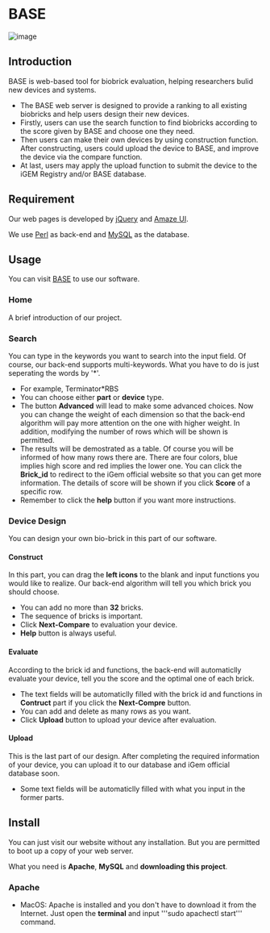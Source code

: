 BASE
======

![image](https://github.com/igemsoftware/SJTU-Software2015/blob/master/icon/baselogoweb-color-03.png)

## Introduction

BASE is web-based tool for biobrick evaluation, helping researchers bulid new devices and systems.
  - The BASE web server is designed to provide a ranking to all existing biobricks and help users design their new devices.
  - Firstly, users can use the search function to find biobricks according to the score given by BASE and choose one they need.
  - Then users can make their own devices by using construction function. After constructing, users could upload the device to BASE, and improve the device via the compare function. 
  - At last, users may apply the upload function to submit the device to the iGEM Registry and/or BASE database.

## Requirement

Our web pages is developed by [jQuery](http://jquery.com) and [Amaze UI](http://amazeui.org/?_ver=2.x).

We use [Perl](https://www.perl.org) as back-end and [MySQL](http://www.mysql.com) as the database.

## Usage

You can visit [BASE](http://www.igembase.com) to use our software.

### Home

A brief introduction of our project.

### Search

You can type in the keywords you want to search into the input field. Of course, our back-end supports multi-keywords. What you have to do is just seperating the words by '\*'. 
  - For example, Terminator\*RBS
  - You can choose either __part__ or __device__ type.
  - The button __Advanced__ will lead to make some advanced choices. Now you can change the weight of each dimension so that the back-end algorithm will pay more attention on the one with higher weight. In addition, modifying the number of rows which will be shown is permitted.
  - The results will be demostrated as a table. Of course you will be informed of how many rows there are. There are four colors, blue implies high score and red implies the lower one. You can click the __Brick_id__ to redirect to the iGem official website so that you can get more information. The details of score will be shown if you click __Score__ of a specific row.
  - Remember to click the __help__ button if you want more instructions.

### Device Design

You can design your own bio-brick in this part of our software.

#### Construct

In this part, you can drag the __left icons__ to the blank and input functions you would like to realize. Our back-end algorithm will tell you which brick you should choose.
  - You can add no more than __32__ bricks.
  - The sequence of bricks is important. 
  - Click __Next-Compare__ to evaluation your device.
  - __Help__ button is always useful.

#### Evaluate

According to the brick id and functions, the back-end will automaticlly evaluate your device, tell you the score and the optimal one of each brick.
  - The text fields will be automaticlly filled with the brick id and functions in __Contruct__ part if you click the __Next-Compre__ button.
  - You can add and delete as many rows as you want.
  - Click __Upload__ button to upload your device after evaluation.

#### Upload

This is the last part of our design. After completing the required information of your device, you can upload it to our database and iGem official database soon.
  - Some text fields will be automaticlly filled with what you input in the former parts.

## Install
You can just visit our website without any installation. But you are permitted to boot up a copy of your web server.

What you need is __Apache__, __MySQL__ and __downloading this project__.

### Apache
  - MacOS: Apache is installed and you don't have to download it from the Internet. Just open the __terminal__ and input '''sudo apachectl start''' command.
